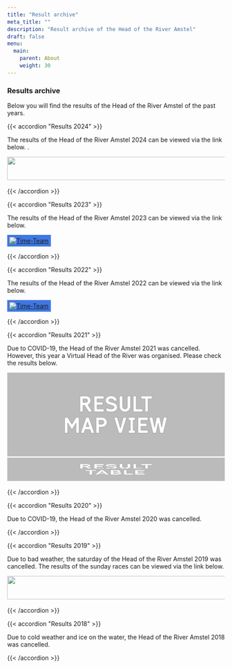 ```yaml
---
title: "Result archive"
meta_title: ""
description: "Result archive of the Head of the River Amstel"
draft: false
menu:
  main:
    parent: About
    weight: 30
---
```


### Results archive 
Below you will find the results of the Head of the River Amstel of the past years.

{{< accordion "Results 2024" >}}

The results of the Head of the River Amstel 2024 can be viewed via the link below.
.

<a href="https://hoesnelwasik.nl/head/2024/uitslagen#blocks" target="_blank"><img alt="" height="54" src="https://poweredbyiris.nl/wp-content/uploads/2014/04/banner_poweredbyiris1.png" width="519"></a>

{{< /accordion >}}

{{< accordion "Results 2023" >}}

The results of the Head of the River Amstel 2023 can be viewed via the link below.

<a href="https://regatta.time-team.nl/headoftheriveramstel/2023/results/events.php" target="_blank"><img alt="Time-Team" src="https://regatta.time-team.nl/inc/img/header.png" style="background-color: rgb(63, 120, 227); padding: 5px;"></a>

{{< /accordion >}}

{{< accordion "Results 2022" >}}

The results of the Head of the River Amstel 2022 can be viewed via the link below.

<a href="https://regatta.time-team.nl/headoftheriveramstel/2022/results/events.php" target="_blank"><img alt="Time-Team" src="https://regatta.time-team.nl/inc/img/header.png" style="background-color: rgb(63, 120, 227); padding: 5px;"></a>

{{< /accordion >}}

{{< accordion "Results 2021" >}}

Due to COVID-19, the Head of the River Amstel 2021 was cancelled. 
However, this year a Virtual Head of the River was organised. Please check the results below.

<div class="row items-center justify-between">
    <div class="md:col-6 py-10" style="background-image: url('images/virtualhead/Kaart_TimeTeam_NL_OP50perc.png'); background-size:cover;">
    <a href="https://rowingtracker.com/hotr/2021" target="_blank"><img alt="Kaartuitslagen Virtual Head 2021" src="images/virtualhead/hotr2021_ENG_resultaatMapView_1.png" width="519"></a>
    </div>
    <div class="md:col-6 py-10" style="background-image: url('images/virtualhead/stille-amstel-rembrandttoren-Head.cr.hvg.jpg'); background-size:cover;">
    <a href="https://regatta.time-team.nl/hotr/2021/index.php" target="_blank"><img alt="Tabeluitslagen Virtual Head 2021" height="54" src="images/virtualhead/hotr2021_ENG_resultaatTABEL_1.png" width="519"></a>
  </div>
</div>


{{< /accordion >}}

{{< accordion "Results 2020" >}}

Due to COVID-19, the Head of the River Amstel 2020 was cancelled.

{{< /accordion >}}

{{< accordion "Results 2019" >}}

Due to bad weather, the saturday of the Head of the River Amstel 2019 was cancelled. The results of the sunday races can be viewed via the link below.

<a href="https://hoesnelwasik.nl/head/2019/uitslagen#blocks" target="_blank"><img alt="" height="54" src="https://poweredbyiris.nl/wp-content/uploads/2014/04/banner_poweredbyiris1.png" width="519"></a>

{{< /accordion >}}

{{< accordion "Results 2018" >}}

Due to cold weather and ice on the water, the Head of the River Amstel 2018 was cancelled.

{{< /accordion >}}